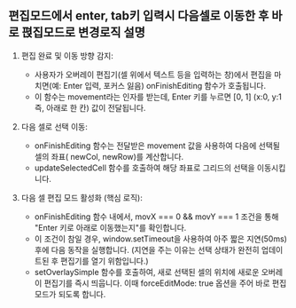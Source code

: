   ## 편집모드에서 enter, tab키 입력시 다음셀로 이동한 후 바로 펹집모드로 변경로직 설명

   1. 편집 완료 및 이동 방향 감지:
       * 사용자가 오버레이 편집기(셀 위에서 텍스트 등을 입력하는 창)에서 편집을 마치면(예: Enter 입력, 포커스 잃음) onFinishEditing 함수가 호출됩니다.
       * 이 함수는 movement라는 인자를 받는데, Enter 키를 누르면 [0, 1] (x:0, y:1 즉, 아래로 한 칸) 값이 전달됩니다.

   2. 다음 셀로 선택 이동:
       * onFinishEditing 함수는 전달받은 movement 값을 사용하여 다음에 선택될 셀의 좌표( newCol, newRow)를 계산합니다.
       * updateSelectedCell 함수를 호출하여 해당 좌표로 그리드의 선택을 이동시킵니다.

   3. 다음 셀 편집 모드 활성화 (핵심 로직):
       * onFinishEditing 함수 내에서, movX === 0 && movY === 1 조건을 통해 "Enter 키로 아래로 이동했는지"를 확인합니다.
       * 이 조건이 참일 경우, window.setTimeout을 사용하여 아주 짧은 지연(50ms) 후에 다음 동작을 실행합니다. (지연을 주는 이유는 선택 상태가 완전히 업데이트된 후 편집기를 열기 
         위함입니다.)
       * setOverlaySimple 함수를 호출하여, 새로 선택된 셀의 위치에 새로운 오버레이 편집기를 즉시 띄웁니다. 이때 forceEditMode: true 옵션을 주어 바로 편집 모드가 되도록 합니다. 